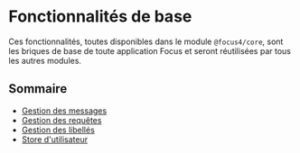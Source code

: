 # Fonctionnalités de base <!-- {docsify-ignore-all} -->

Ces fonctionnalités, toutes disponibles dans le module `@focus4/core`, sont les briques de base de toute application Focus et seront réutilisées par tous les autres modules.

## Sommaire

-   [Gestion des messages](basics/messages.md)
-   [Gestion des requêtes](basics/fetch.md)
-   [Gestion des libellés](basics/translation.md)
-   [Store d'utilisateur](basics/user-store.md)
